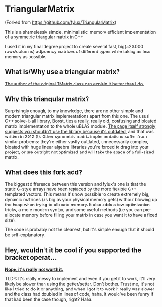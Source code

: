 # TriangularMatrix
(Forked from https://github.com/fylux/TriangularMatrix)

This is a shamelessly simple, minimalistic, memory efficient implementation of a symmetric triangular matrix in C++ 

I used it in my final degree project to create several fast, big(~20.000 rows/columns) adjacency matrices of different types while taking as less memory as possible.

## What is/Why use a triangular matrix?
[The author of the original TMatrix class can explain it better than I do.](https://fylux.github.io/2017/03/07/Symmetric-Triangular-Matrix/)

## Why this triangular matrix?
Surprisingly enough, to my knowledge, there are no other simple and modern triangular matrix implementations apart from this one. The usual C++ solve-it-all library, Boost, ties a really, really old, confusing and bloated matrix implementation to the whole uBLAS module. [The page itself strongly suggests you shouldn't use the library because it's outdated](https://www.boost.org/doc/libs/1_71_0/libs/numeric/ublas/doc/index.html), and that was written in 2012 (!). Other symmetric matrix implementations suffer from similar problems: they're either vastly outdated, unnecessarily complex, bloated with huge linear algebra libraries you're forced to drag into your project, or are outright not optimized and will take the space of a full-sized matrix.

## What does this fork add?
The biggest difference between this version and fylux's one is that the static C-style arrays have been replaced by the more flexible C++ templated vectors. This means it's now possible to create extremely big, dynamic matrices (as big as your physical memory gets) without blowing up the heap when trying to allocate memory.
It also adds a few optimization tricks, a more modern syntax, and some useful methods (i.e you can pre-allocate memory before filling your matrix in case you want it to have a fixed size). 

The code is probably not the cleanest, but it's simple enough that it should be self-explanatory.

## Hey, wouldn't it be cool if you supported the bracket operat...
**[Nope, ](https://isocpp.org/wiki/faq/operator-overloading#matrix-subscript-op) [it's really](https://isocpp.org/wiki/faq/operator-overloading#matrix-array-of-array) [ not worth it.](https://isocpp.org/wiki/faq/operator-overloading#matrix-c-style-subscript)**

TLDR: It's really messy to implement and even if you get it to work, it'll very likely be slower than using the getter/setter. Don't bother. Trust me, it's not like I tried to do it or anything, and when I got it to work it really was slower and the class had doubled in lines of code, haha. It would've been funny if that had been the case though, right? Haha.
